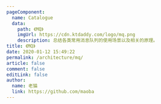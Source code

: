 ```yaml
---
pageComponent:
  name: Catalogue
  data:
    path: 《MQ》
    imgUrl: https://cdn.ktdaddy.com/logo/mq.png
    description: 总结各类常用消息队列的使用场景以及相关的原理。
title: 《MQ》
date: 2020-01-12 15:49:22
permalink: /architecture/mq/
article: false
comment: false
editLink: false
author:
  name: 老猫
  link: https://github.com/maoba
---
```


